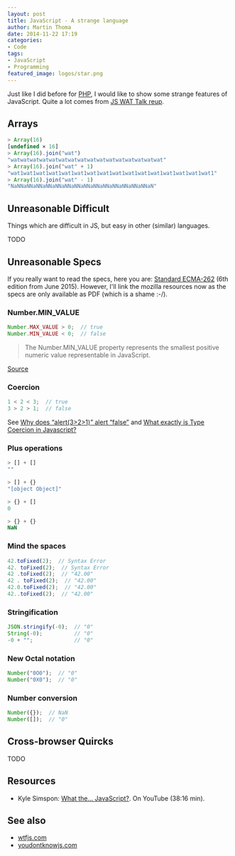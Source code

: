 ```yaml
---
layout: post
title: JavaScript - A strange language
author: Martin Thoma
date: 2014-11-22 17:19
categories:
- Code
tags:
- JavaScript
- Programming
featured_image: logos/star.png
---
```


Just like I did before for [PHP](//martin-thoma.com/php-a-strange-language/),
I would like to show some strange features of JavaScript. Quite a lot comes
from [JS WAT Talk reup](https://www.youtube.com/watch?v=FqhZZNUyVFM).



## Arrays

```javascript
> Array(16)
[undefined × 16]
> Array(16).join("wat")
"watwatwatwatwatwatwatwatwatwatwatwatwatwatwatwat"
> Array(16).join("wat" + 1)
"wat1wat1wat1wat1wat1wat1wat1wat1wat1wat1wat1wat1wat1wat1wat1wat1"
> Array(16).join("wat" - 1)
"NaNNaNNaNNaNNaNNaNNaNNaNNaNNaNNaNNaNNaNNaNNaN"
```

## Unreasonable Difficult

Things which are difficult in JS, but easy in other (similar) languages.

TODO


## Unreasonable Specs

If you really want to read the specs, here you are: [Standard ECMA-262](http://www.ecma-international.org/publications/standards/Ecma-262.htm) (6th edition from June 2015).
However, I'll link the mozilla resources now as the specs are only available as
PDF (which is a shame :-/).

### Number.MIN_VALUE

```javascript
Number.MAX_VALUE > 0;  // true
Number.MIN_VALUE < 0;  // false
```

> The Number.MIN_VALUE property represents the smallest positive numeric value representable in JavaScript.

[Source](https://developer.mozilla.org/en-US/docs/Web/JavaScript/Reference/Global_Objects/Number/MIN_VALUE)


### Coercion

```javascript
1 < 2 < 3;  // true
3 > 2 > 1;  // false
```

See [Why does “alert(3>2>1)” alert “false”](http://stackoverflow.com/a/5852071/562769)
and [What exactly is Type Coercion in Javascript?](http://stackoverflow.com/q/19915688/562769)

### Plus operations

```javascript
> [] + []
""
```

```javascript
> [] + {}
"[object Object]"
```

```javascript
> {} + []
0
```

```javascript
> {} + {}
NaN
```


### Mind the spaces

```javascript
42.toFixed(2);  // Syntax Error
42. toFixed(2);  // Syntax Error
42 .toFixed(2);  // "42.00"
42 . toFixed(2);  // "42.00"
42.0.toFixed(2);  // "42.00"
42..toFixed(2);  // "42.00"
```

### Stringification

```javascript
JSON.stringify(-0);  // "0"
String(-0);          // "0"
-0 + "";             // "0"
```


### New Octal notation

```javascript
Number("0O0");  // "0"
Number("0X0");  // "0"
```

### Number conversion

```javascript
Number({});  // NaN
Number([]);  // "0"
```


## Cross-browser Quircks

TODO

## Resources

* Kyle Simspon: [What the... JavaScript?](https://www.youtube.com/watch?v=2pL28CcEijU). On YouTube (38:16 min).


## See also

* [wtfjs.com](http://wtfjs.com/)
* [youdontknowjs.com](http://youdontknowjs.com)